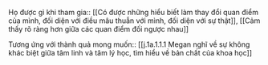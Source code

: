 Họ được gì khi tham gia:: [[Có được những hiểu biết làm thay đổi quan điểm của mình, đối diện với điều mâu thuẫn với mình, đối diện với sự thật]], [[Cảm thấy rõ ràng hơn giữa các quan điểm đối ngược nhau]]

Tương ứng với thành quả mong muốn:: [[j.1a.1.1.1 Megan nghĩ về sự không khác biệt giữa tâm linh và tâm lý học, tìm hiểu về bản chất của khoa học]]
